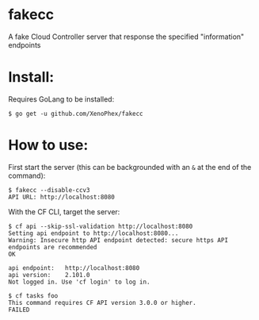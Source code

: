 # fakecc
A fake Cloud Controller server that response the specified "information" endpoints

# Install:
Requires GoLang to be installed:
```
$ go get -u github.com/XenoPhex/fakecc
```

# How to use:
First start the server (this can be backgrounded with an `&` at the end of the command):
```
$ fakecc --disable-ccv3 
API URL: http://localhost:8080
```

With the CF CLI, target the server:
```
$ cf api --skip-ssl-validation http://localhost:8080
Setting api endpoint to http://localhost:8080...
Warning: Insecure http API endpoint detected: secure https API endpoints are recommended
OK

api endpoint:   http://localhost:8080
api version:    2.101.0
Not logged in. Use 'cf login' to log in.

$ cf tasks foo
This command requires CF API version 3.0.0 or higher.
FAILED
```
